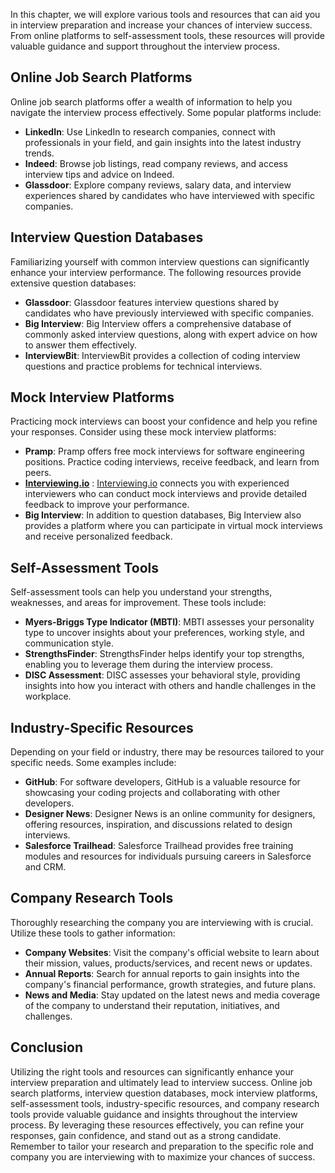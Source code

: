 
In this chapter, we will explore various tools and resources that can aid you in interview preparation and increase your chances of interview success. From online platforms to self-assessment tools, these resources will provide valuable guidance and support throughout the interview process.

Online Job Search Platforms
---------------------------

Online job search platforms offer a wealth of information to help you navigate the interview process effectively. Some popular platforms include:

* **LinkedIn**: Use LinkedIn to research companies, connect with professionals in your field, and gain insights into the latest industry trends.
* **Indeed**: Browse job listings, read company reviews, and access interview tips and advice on Indeed.
* **Glassdoor**: Explore company reviews, salary data, and interview experiences shared by candidates who have interviewed with specific companies.

Interview Question Databases
----------------------------

Familiarizing yourself with common interview questions can significantly enhance your interview performance. The following resources provide extensive question databases:

* **Glassdoor**: Glassdoor features interview questions shared by candidates who have previously interviewed with specific companies.
* **Big Interview**: Big Interview offers a comprehensive database of commonly asked interview questions, along with expert advice on how to answer them effectively.
* **InterviewBit**: InterviewBit provides a collection of coding interview questions and practice problems for technical interviews.

Mock Interview Platforms
------------------------

Practicing mock interviews can boost your confidence and help you refine your responses. Consider using these mock interview platforms:

* **Pramp**: Pramp offers free mock interviews for software engineering positions. Practice coding interviews, receive feedback, and learn from peers.
* **[Interviewing.io](http://Interviewing.io)** : [Interviewing.io](http://Interviewing.io) connects you with experienced interviewers who can conduct mock interviews and provide detailed feedback to improve your performance.
* **Big Interview**: In addition to question databases, Big Interview also provides a platform where you can participate in virtual mock interviews and receive personalized feedback.

Self-Assessment Tools
---------------------

Self-assessment tools can help you understand your strengths, weaknesses, and areas for improvement. These tools include:

* **Myers-Briggs Type Indicator (MBTI)**: MBTI assesses your personality type to uncover insights about your preferences, working style, and communication style.
* **StrengthsFinder**: StrengthsFinder helps identify your top strengths, enabling you to leverage them during the interview process.
* **DISC Assessment**: DISC assesses your behavioral style, providing insights into how you interact with others and handle challenges in the workplace.

Industry-Specific Resources
---------------------------

Depending on your field or industry, there may be resources tailored to your specific needs. Some examples include:

* **GitHub**: For software developers, GitHub is a valuable resource for showcasing your coding projects and collaborating with other developers.
* **Designer News**: Designer News is an online community for designers, offering resources, inspiration, and discussions related to design interviews.
* **Salesforce Trailhead**: Salesforce Trailhead provides free training modules and resources for individuals pursuing careers in Salesforce and CRM.

Company Research Tools
----------------------

Thoroughly researching the company you are interviewing with is crucial. Utilize these tools to gather information:

* **Company Websites**: Visit the company's official website to learn about their mission, values, products/services, and recent news or updates.
* **Annual Reports**: Search for annual reports to gain insights into the company's financial performance, growth strategies, and future plans.
* **News and Media**: Stay updated on the latest news and media coverage of the company to understand their reputation, initiatives, and challenges.

Conclusion
----------

Utilizing the right tools and resources can significantly enhance your interview preparation and ultimately lead to interview success. Online job search platforms, interview question databases, mock interview platforms, self-assessment tools, industry-specific resources, and company research tools provide valuable guidance and insights throughout the interview process. By leveraging these resources effectively, you can refine your responses, gain confidence, and stand out as a strong candidate. Remember to tailor your research and preparation to the specific role and company you are interviewing with to maximize your chances of success.
